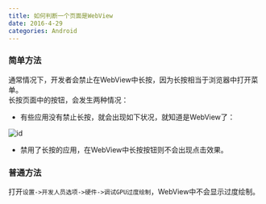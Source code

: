 ```yaml
---
title: 如何判断一个页面是WebView
date: 2016-4-29
categories: Android
---
```

### 简单方法
通常情况下，开发者会禁止在WebView中长按，因为长按相当于浏览器中打开菜单。  
长按页面中的按钮，会发生两种情况：
- 有些应用没有禁止长按，就会出现如下状况，就知道是WebView了：

![id](/images/2016-4-29.01.png)
- 禁用了长按的应用，在WebView中长按按钮则不会出现点击效果。

### 普通方法
打开`设置->开发人员选项->硬件->调试GPU过度绘制`，WebView中不会显示过度绘制。
